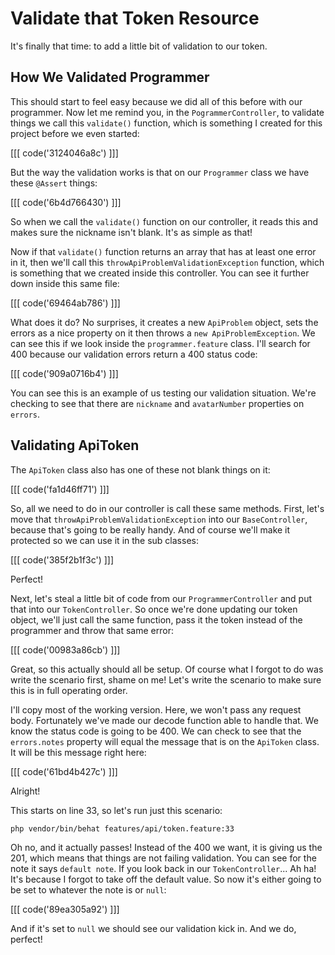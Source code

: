 # Validate that Token Resource

It's finally that time: to add a little bit of validation to our token. 

## How We Validated Programmer

This should start to feel easy because we did all of this before with our 
programmer. Now let me remind you, in the `PogrammerController`, to 
validate things we call this `validate()` function, which is something I 
created for this project before we even started:

[[[ code('3124046a8c') ]]]

But the way the validation works is that on our `Programmer` class we have
these `@Assert` things:

[[[ code('6b4d766430') ]]]

So when we call the `validate()` function on our controller, it reads this 
and makes sure the nickname isn't blank. It's as simple as that!

Now if that `validate()` function returns an array that has at least one
error in it, then we'll call this `throwApiProblemValidationException` function,
which is something that we created inside this controller. You can see it
further down inside this same file:

[[[ code('69464ab786') ]]]

What does it do? No surprises, it creates a new `ApiProblem` object, sets
the errors as a nice property on it then throws a `new ApiProblemException`.
We can see this if we look inside the `programmer.feature` class. I'll search
for 400 because our validation errors return a 400 status code:

[[[ code('909a0716b4') ]]]

You can see this is an example of us testing our validation situation. We're
checking to see that there are `nickname` and `avatarNumber` properties on
`errors`. 

## Validating ApiToken

The `ApiToken` class also has one of these not blank things on it:

[[[ code('fa1d46ff71') ]]]

So, all we need to do in our controller is call these same methods. First,
let's move that `throwApiProblemValidationException` into our `BaseController`,
because that's going to be really handy. And of course we'll make it protected
so we can use it in the sub classes:

[[[ code('385f2b1f3c') ]]]

Perfect!

Next, let's steal a little bit of code from our `ProgrammerController` and
put that into our `TokenController`. So once we're done updating our token
object, we'll just call the same function, pass it the token instead of the
programmer and throw that same error:

[[[ code('00983a86cb') ]]]

Great, so this actually should all be setup. Of course what I forgot to do
was write the scenario first, shame on me! Let's write the scenario to make
sure this is in full operating order.

I'll copy most of the working version. Here, we won't pass any request body. 
Fortunately we've made our decode function able to handle that. We know the
status code is going to be 400. We can check to see that the `errors.notes`
property will equal the message that is on the `ApiToken` class. It will
be this message right here:

[[[ code('61bd4b427c') ]]]

Alright!

This starts on line 33, so let's run just this scenario:

```
php vendor/bin/behat features/api/token.feature:33
```

Oh no, and it actually passes! Instead of the 400 we want, it is giving us
the 201, which means that things are not failing validation. You can see
for the note it says `default note`. If you look back in our `TokenController`...
Ah ha! It's because  I forgot to take off the default value. So now it's either
going to be set to whatever the note is or `null`:

[[[ code('89ea305a92') ]]]

And if it's set to `null` we should see our validation kick in. And we do,
perfect!
